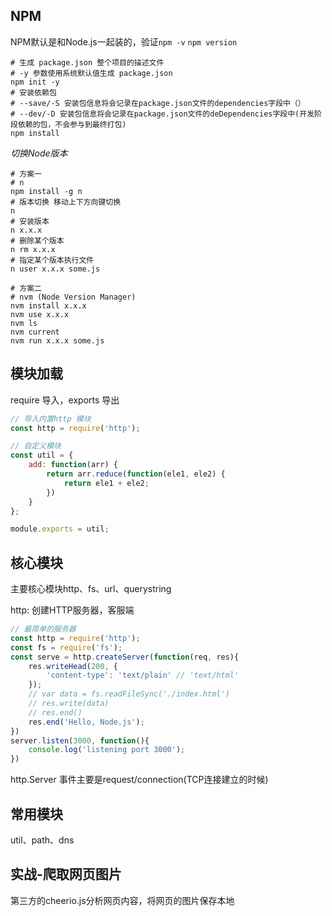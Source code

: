 ## NPM
NPM默认是和Node.js一起装的，验证`npm -v` `npm version`
```shell
# 生成 package.json 整个项目的描述文件
# -y 参数使用系统默认值生成 package.json
npm init -y 
# 安装依赖包 
# --save/-S 安装包信息将会记录在package.json文件的dependencies字段中（）
# --dev/-D 安装包信息将会记录在package.json文件的deDependencies字段中(开发阶段依赖的包，不会参与到最终打包)
npm install
```

*切换Node版本*
```shell
# 方案一
# n 
npm install -g n
# 版本切换 移动上下方向键切换
n
# 安装版本
n x.x.x
# 删除某个版本
n rm x.x.x
# 指定某个版本执行文件
n user x.x.x some.js

# 方案二
# nvm (Node Version Manager)
nvm install x.x.x
nvm use x.x.x
nvm ls
nvm current
nvm run x.x.x some.js
```

## 模块加载
require 导入，exports 导出
```js
// 导入内置http 模块
const http = require('http');

// 自定义模块
const util = {
    add: function(arr) {
        return arr.reduce(function(ele1, ele2) {
            return ele1 + ele2;
        })
    }   
};

module.exports = util;
```

## 核心模块
主要核心模块http、fs、url、querystring 

http: 创建HTTP服务器，客服端
```js
// 最简单的服务器
const http = require('http');
const fs = require('fs');
const serve = http.createServer(function(req, res){
    res.writeHead(200, {
        'content-type': 'text/plain' // 'text/html'
    });
    // var data = fs.readFileSync('./index.html')
    // res.write(data)
    // res.end()
    res.end('Hello, Node.js');
})
server.listen(3000, function(){
    console.log('listening port 3000');
})
```
http.Server 事件主要是request/connection(TCP连接建立的时候)

## 常用模块
util、path、dns

## 实战-爬取网页图片
第三方的cheerio.js分析网页内容，将网页的图片保存本地
